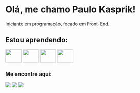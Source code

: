 <div>
          <h1>Olá, me chamo Paulo Kasprik!</h1>
          <p>Iniciante em programação, focado em Front-End.</p>
</div>


<div>
          <h2>Estou aprendendo:</h2>
          <img src="https://cdn.jsdelivr.net/gh/devicons/devicon/icons/html5/html5-original.svg" width="50" height="40"/>
          <img src="https://cdn.jsdelivr.net/gh/devicons/devicon/icons/css3/css3-original.svg" width="50" height="40"/>
          <img src="https://cdn.jsdelivr.net/gh/devicons/devicon/icons/javascript/javascript-original.svg" width="50" height="40"/>
          <img src="https://cdn.jsdelivr.net/gh/devicons/devicon/icons/react/react-original-wordmark.svg" width="50" height="40"/>
</div>         
          
<div>
          <h3>Me encontre aqui:</h3>
          <a href="https://instagram.com/paulokasprik" target="_blank"><img src="https://img.shields.io/badge/-Instagram-%23E4405F?style=for-the-badge&logo=instagram&logoColor=white" target="_blank"></a>
          <a href = "mailto:contatokasprik@gmail.com"><img src="https://img.shields.io/badge/Gmail-D14836?style=for-the-badge&logo=gmail&logoColor=white" target="_blank"></a>
          <a href="https://www.linkedin.com/in/paulokasprik" target="_blank"><img src="https://img.shields.io/badge/-LinkedIn-%230077B5?style=for-the-badge&logo=linkedin&logoColor=white" target="_blank"></a>
</div>
